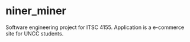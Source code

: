 # niner_miner
Software engineering project for ITSC 4155. Application is a e-commerce site for UNCC students.
